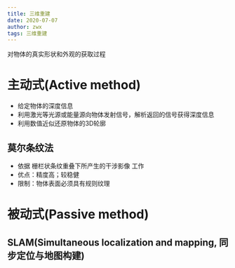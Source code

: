 ```yaml
---
title: 三维重建
date: 2020-07-07
author: zwx
tags: 三维重建
---
```


对物体的真实形状和外观的获取过程

# 主动式(Active method)
- 给定物体的深度信息
- 利用激光等光源或能量源向物体发射信号，解析返回的信号获得深度信息
- 利用数值近似还原物体的3D轮廓
## 莫尔条纹法
- 依据 栅栏状条纹重叠下所产生的干涉影像 工作
- 优点：精度高；较稳健
- 限制：物体表面必须具有规则纹理

# 被动式(Passive method)



## SLAM(Simultaneous localization and mapping, 同步定位与地图构建)
